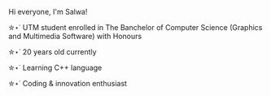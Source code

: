 Hi everyone, I'm Salwa!

✮⋆˙ UTM student enrolled in The Banchelor of Computer Science (Graphics and Multimedia Software) with Honours

✮⋆˙ 20 years old currently 

✮⋆˙ Learning C++ language

✮⋆˙ Coding & innovation enthusiast 
